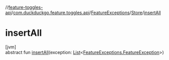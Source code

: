 //[feature-toggles-api](../../../../index.md)/[com.duckduckgo.feature.toggles.api](../../index.md)/[FeatureExceptions](../index.md)/[Store](index.md)/[insertAll](insert-all.md)

# insertAll

[jvm]\
abstract fun [insertAll](insert-all.md)(exception: [List](https://kotlinlang.org/api/latest/jvm/stdlib/kotlin.collections/-list/index.html)&lt;[FeatureExceptions.FeatureException](../-feature-exception/index.md)&gt;)
